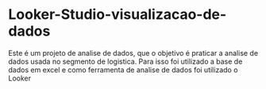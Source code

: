 # Looker-Studio-visualizacao-de-dados
Este é um projeto de analise de dados, que o objetivo é praticar a analise de dados usada no segmento de logistica. Para isso foi utilizado a base de dados em excel e como ferramenta de analise de dados foi utilizado o Looker
